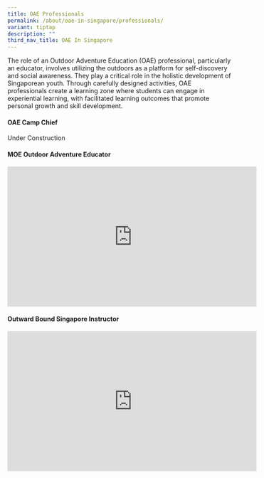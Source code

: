 ```yaml
---
title: OAE Professionals
permalink: /about/oae-in-singapore/professionals/
variant: tiptap
description: ""
third_nav_title: OAE In Singapore
---
```

<p>The role of an Outdoor Adventure Education (OAE) professional, particularly an educator, involves utilizing the outdoors as a platform for self-discovery and social awareness. They play a critical role in the holistic development of Singaporean youth. Through carefully designed activities, OAE professionals create a learning zone where students can engage in experiential learning, with facilitated learning outcomes that promote personal growth and skill development.</p><h4>OAE Camp Chief</h4><p>Under Construction</p><h4>MOE Outdoor Adventure Educator</h4><div class="iframe-wrapper"><iframe height="315" width="560" allowfullscreen="true" frameborder="0" src="https://www.youtube.com/embed/o8CbIYTEob8?si=hg28QwIibB4LMk7V"></iframe></div><h4>Outward Bound Singapore Instructor</h4><div class="iframe-wrapper"><iframe height="315" width="560" allowfullscreen="true" frameborder="0" src="https://www.youtube.com/embed/xOPlalbQ_UE?si=9QQa0BPC3zn2Oy_T"></iframe></div><p></p>